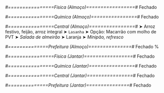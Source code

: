 
*#================Física (Almoço)=================#*
Fechado

*#================Química (Almoço)================#*
Fechado

*#================Central (Almoço)================#*
➤ Arroz festivo, feijão, arroz integral
➤ `Lasanha`
➤ Opção: Macarrão com molho de PVT
➤ *Salada de almeirão*
➤ Laranja
➤ *Minipão, refresco*

*#==============Prefeitura (Almoço)===============#*
Fechado
%

*#================Física (Jantar)=================#*
Fechado

*#================Química (Jantar)================#*
Fechado

*#================Central (Jantar)================#*
Fechado

*#==============Prefeitura (Jantar)===============#*
Fechado
